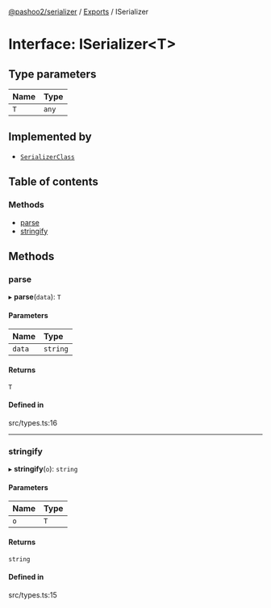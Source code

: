 [@pashoo2/serializer](../README.md) / [Exports](../modules.md) / ISerializer

# Interface: ISerializer<T\>

## Type parameters

| Name | Type |
| :------ | :------ |
| `T` | `any` |

## Implemented by

- [`SerializerClass`](../classes/serializerclass.md)

## Table of contents

### Methods

- [parse](iserializer.md#parse)
- [stringify](iserializer.md#stringify)

## Methods

### parse

▸ **parse**(`data`): `T`

#### Parameters

| Name | Type |
| :------ | :------ |
| `data` | `string` |

#### Returns

`T`

#### Defined in

src/types.ts:16

___

### stringify

▸ **stringify**(`o`): `string`

#### Parameters

| Name | Type |
| :------ | :------ |
| `o` | `T` |

#### Returns

`string`

#### Defined in

src/types.ts:15
